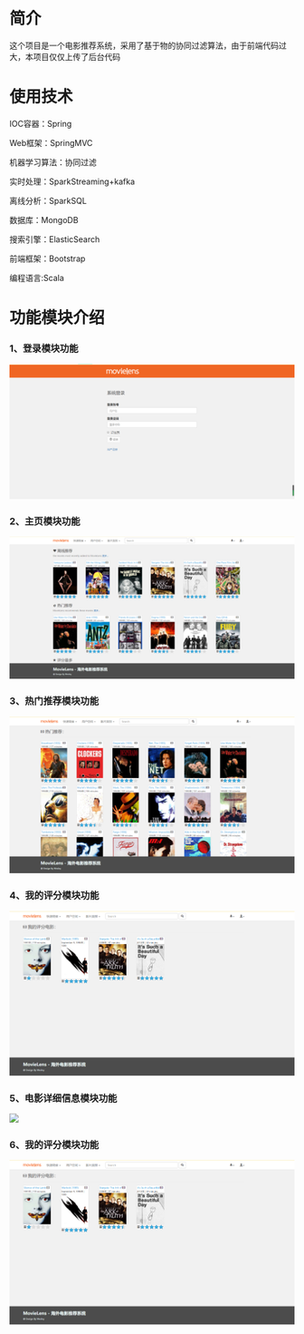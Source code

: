 # 简介
这个项目是一个电影推荐系统，采用了基于物的协同过滤算法，由于前端代码过大，本项目仅仅上传了后台代码

# 使用技术
IOC容器：Spring

Web框架：SpringMVC

机器学习算法：协同过滤

实时处理：SparkStreaming+kafka

离线分析：SparkSQL

数据库：MongoDB

搜索引擎：ElasticSearch

前端框架：Bootstrap

编程语言:Scala

# 功能模块介绍
### 1、登录模块功能
![](\images\login.png)
### 2、主页模块功能
![](\images\index.png)

### 3、热门推荐模块功能
![](\images\hot.png)

### 4、我的评分模块功能
![](\images\score.png)

### 5、电影详细信息模块功能

![](F:\RecommendSystem\images\more.png)

### 6、我的评分模块功能

![](\images\score.png)